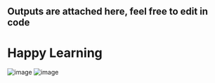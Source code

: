 <!-- The outputs are attached here, Feel free to modify it in the code -->
<h2> Outputs are attached here, feel free to edit in code</h2>
<h1> Happy Learning</h1>

![image](https://user-images.githubusercontent.com/80219842/180601668-4ffae341-2080-4160-939c-ef56d1518a1b.png)
![image](https://user-images.githubusercontent.com/80219842/180601683-4b82e537-6913-4278-8464-d09c895ce833.png)
